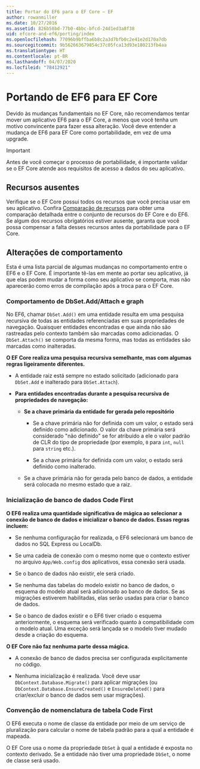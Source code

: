 ```yaml
---
title: Portar do EF6 para o EF Core – EF
author: rowanmiller
ms.date: 10/27/2016
ms.assetid: 826b58bd-77b0-4bbc-bfcd-24d1ed3a8f38
uid: efcore-and-ef6/porting/index
ms.openlocfilehash: 77096b9bffba6b8c2a3d7bfb0c2e41e2d170a7db
ms.sourcegitcommit: 9b562663679854c37c05fca13d93e180213fb4aa
ms.translationtype: HT
ms.contentlocale: pt-BR
ms.lasthandoff: 04/07/2020
ms.locfileid: "78412921"
---
```

# <a name="porting-from-ef6-to-ef-core"></a>Portando de EF6 para EF Core

Devido às mudanças fundamentais no EF Core, não recomendamos tentar mover um aplicativo EF6 para o EF Core, a menos que você tenha um motivo convincente para fazer essa alteração.
Você deve entender a mudança de EF6 para EF Core como portabilidade, em vez de uma upgrade.

> [!IMPORTANT]
> Antes de você começar o processo de portabilidade, é importante validar se o EF Core atende aos requisitos de acesso a dados do seu aplicativo.

## <a name="missing-features"></a>Recursos ausentes

Verifique se o EF Core possui todos os recursos que você precisa usar em seu aplicativo. Confira [Comparação de recursos](xref:efcore-and-ef6/index) para obter uma comparação detalhada entre o conjunto de recursos do EF Core e do EF6. Se algum dos recursos obrigatórios estiver ausente, garanta que você possa compensar a falta desses recursos antes da portabilidade para o EF Core.

## <a name="behavior-changes"></a>Alterações de comportamento

Esta é uma lista parcial de algumas mudanças no comportamento entre o EF6 e o EF Core. É importante tê-las em mente ao portar seu aplicativo, já que elas podem mudar a forma como seu aplicativo se comporta, mas não aparecerão como erros de compilação após a troca para o EF Core.

### <a name="dbsetaddattach-and-graph-behavior"></a>Comportamento de DbSet.Add/Attach e graph

No EF6, chamar `DbSet.Add()` em uma entidade resulta em uma pesquisa recursiva de todas as entidades referenciadas em suas propriedades de navegação. Quaisquer entidades encontradas e que ainda não são rastreadas pelo contexto também são marcadas como adicionadas. O `DbSet.Attach()` se comporta da mesma forma, mas todas as entidades são marcadas como inalteradas.

**O EF Core realiza uma pesquisa recursiva semelhante, mas com algumas regras ligeiramente diferentes.**

*  A entidade raiz está sempre no estado solicitado (adicionado para `DbSet.Add` e inalterado para `DbSet.Attach`).

*  **Para entidades encontradas durante a pesquisa recursiva de propriedades de navegação:**

    *  **Se a chave primária da entidade for gerada pelo repositório**

        * Se a chave primária não for definida com um valor, o estado será definido como adicionado. O valor da chave primária será considerado "não definido" se for atribuído a ele o valor padrão de CLR do tipo de propriedade (por exemplo, `0` para `int`, `null` para `string` etc.).

        * Se a chave primária for definida com um valor, o estado será definido como inalterado.

    *  Se a chave primária não for gerada pelo banco de dados, a entidade será colocada no mesmo estado que a raiz.

### <a name="code-first-database-initialization"></a>Inicialização de banco de dados Code First

**O EF6 realiza uma quantidade significativa de mágica ao selecionar a conexão de banco de dados e inicializar o banco de dados. Essas regras incluem:**

* Se nenhuma configuração for realizada, o EF6 selecionará um banco de dados no SQL Express ou LocalDb.

* Se uma cadeia de conexão com o mesmo nome que o contexto estiver no arquivo `App/Web.config` dos aplicativos, essa conexão será usada.

* Se o banco de dados não existir, ele será criado.

* Se nenhuma das tabelas do modelo existir no banco de dados, o esquema do modelo atual será adicionado ao banco de dados. Se as migrações estiverem habilitadas, elas serão usadas para criar o banco de dados.

* Se o banco de dados existir e o EF6 tiver criado o esquema anteriormente, o esquema será verificado quanto à compatibilidade com o modelo atual. Uma exceção será lançada se o modelo tiver mudado desde a criação do esquema.

**O EF Core não faz nenhuma parte dessa mágica.**

* A conexão de banco de dados precisa ser configurada explicitamente no código.

* Nenhuma inicialização é realizada. Você deve usar `DbContext.Database.Migrate()` para aplicar migrações (ou `DbContext.Database.EnsureCreated()` e `EnsureDeleted()` para criar/excluir o banco de dados sem usar migrações).

### <a name="code-first-table-naming-convention"></a>Convenção de nomenclatura de tabela Code First

O EF6 executa o nome de classe da entidade por meio de um serviço de pluralização para calcular o nome de tabela padrão para a qual a entidade é mapeada.

O EF Core usa o nome da propriedade `DbSet` à qual a entidade é exposta no contexto derivado. Se a entidade não tiver uma propriedade `DbSet`, o nome de classe será usado.
